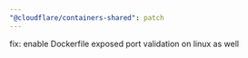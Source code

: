 ```yaml
---
"@cloudflare/containers-shared": patch
---
```


fix: enable Dockerfile exposed port validation on linux as well
